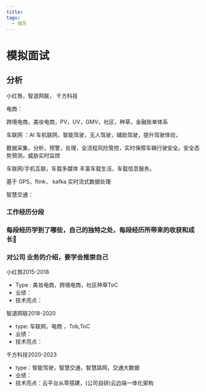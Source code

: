 ```yaml
---
title:
tags:
  - 简历
---
```

# 模拟面试

## 分析

小红唇，智道网联， 千方科技

电商：

跨境电商，美妆电商，PV，UV，GMV，社区，种草，金融账单体系

车联网 ：AI 车机联网，智能驾驶，无人驾驶，辅助驾驶，提升驾驶体验，

数据采集，分析，预警，处理，全流程风险管控，实时保障车辆行驶安全。安全态势预测，威胁实时监控

车联网/手机互联，车载多媒体 丰富车载生活，车载信息服务。

基于 GPS，flink， kafka 实时流式数据处理

智慧交通：



### 工作经历分段



### 每段经历学到了哪些，自己的独特之处，每段经历所带来的收获和成长

### 对公司 业务的介绍，要学会推崇自己



小红唇2015-2018    

*  Type : 美妆电商，跨境电商，社区种草ToC
* 业绩：
* 技术亮点：

智道网联2018-2020

* type: 车联网，电商 ，Tob,ToC
* 业绩：
* 技术亮点：

千方科技2020-2023

* type：智能驾驶，智慧交通，智慧路网，交通大数据
* 业绩：
* 技术亮点：云平台从零搭建，(公司自研)云边端一体化架构




